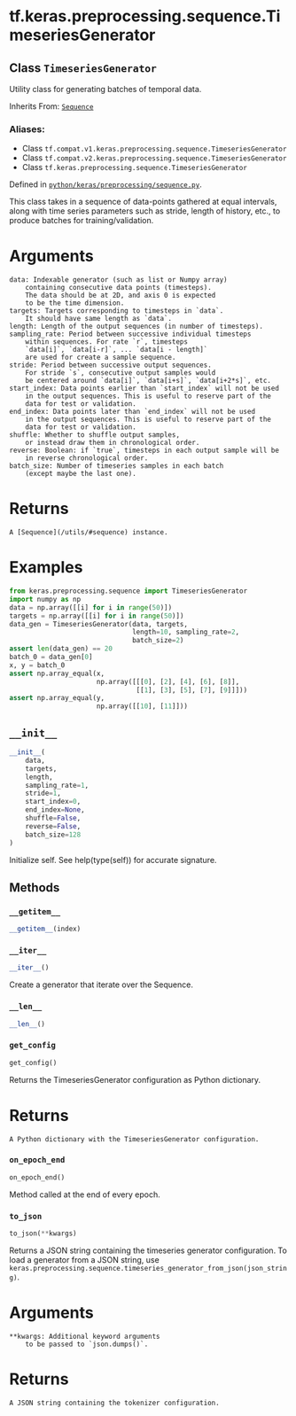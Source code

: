 <div itemscope itemtype="http://developers.google.com/ReferenceObject">
<meta itemprop="name" content="tf.keras.preprocessing.sequence.TimeseriesGenerator" />
<meta itemprop="path" content="Stable" />
<meta itemprop="property" content="__getitem__"/>
<meta itemprop="property" content="__init__"/>
<meta itemprop="property" content="__iter__"/>
<meta itemprop="property" content="__len__"/>
<meta itemprop="property" content="get_config"/>
<meta itemprop="property" content="on_epoch_end"/>
<meta itemprop="property" content="to_json"/>
</div>

# tf.keras.preprocessing.sequence.TimeseriesGenerator

## Class `TimeseriesGenerator`

Utility class for generating batches of temporal data.

Inherits From: [`Sequence`](../../../../tf/keras/utils/Sequence.md)

### Aliases:

* Class `tf.compat.v1.keras.preprocessing.sequence.TimeseriesGenerator`
* Class `tf.compat.v2.keras.preprocessing.sequence.TimeseriesGenerator`
* Class `tf.keras.preprocessing.sequence.TimeseriesGenerator`



Defined in [`python/keras/preprocessing/sequence.py`](/code/stable/tensorflow/python/keras/preprocessing/sequence.py).

<!-- Placeholder for "Used in" -->
This class takes in a sequence of data-points gathered at
equal intervals, along with time series parameters such as
stride, length of history, etc., to produce batches for
training/validation.
# Arguments
    data: Indexable generator (such as list or Numpy array)
        containing consecutive data points (timesteps).
        The data should be at 2D, and axis 0 is expected
        to be the time dimension.
    targets: Targets corresponding to timesteps in `data`.
        It should have same length as `data`.
    length: Length of the output sequences (in number of timesteps).
    sampling_rate: Period between successive individual timesteps
        within sequences. For rate `r`, timesteps
        `data[i]`, `data[i-r]`, ... `data[i - length]`
        are used for create a sample sequence.
    stride: Period between successive output sequences.
        For stride `s`, consecutive output samples would
        be centered around `data[i]`, `data[i+s]`, `data[i+2*s]`, etc.
    start_index: Data points earlier than `start_index` will not be used
        in the output sequences. This is useful to reserve part of the
        data for test or validation.
    end_index: Data points later than `end_index` will not be used
        in the output sequences. This is useful to reserve part of the
        data for test or validation.
    shuffle: Whether to shuffle output samples,
        or instead draw them in chronological order.
    reverse: Boolean: if `true`, timesteps in each output sample will be
        in reverse chronological order.
    batch_size: Number of timeseries samples in each batch
        (except maybe the last one).
# Returns
    A [Sequence](/utils/#sequence) instance.
# Examples
```python
from keras.preprocessing.sequence import TimeseriesGenerator
import numpy as np
data = np.array([[i] for i in range(50)])
targets = np.array([[i] for i in range(50)])
data_gen = TimeseriesGenerator(data, targets,
                               length=10, sampling_rate=2,
                               batch_size=2)
assert len(data_gen) == 20
batch_0 = data_gen[0]
x, y = batch_0
assert np.array_equal(x,
                      np.array([[[0], [2], [4], [6], [8]],
                                [[1], [3], [5], [7], [9]]]))
assert np.array_equal(y,
                      np.array([[10], [11]]))
```

<h2 id="__init__"><code>__init__</code></h2>

``` python
__init__(
    data,
    targets,
    length,
    sampling_rate=1,
    stride=1,
    start_index=0,
    end_index=None,
    shuffle=False,
    reverse=False,
    batch_size=128
)
```

Initialize self.  See help(type(self)) for accurate signature.




## Methods

<h3 id="__getitem__"><code>__getitem__</code></h3>

``` python
__getitem__(index)
```




<h3 id="__iter__"><code>__iter__</code></h3>

``` python
__iter__()
```

Create a generator that iterate over the Sequence.


<h3 id="__len__"><code>__len__</code></h3>

``` python
__len__()
```




<h3 id="get_config"><code>get_config</code></h3>

``` python
get_config()
```

Returns the TimeseriesGenerator configuration as Python dictionary.

# Returns
    A Python dictionary with the TimeseriesGenerator configuration.

<h3 id="on_epoch_end"><code>on_epoch_end</code></h3>

``` python
on_epoch_end()
```

Method called at the end of every epoch.
    

<h3 id="to_json"><code>to_json</code></h3>

``` python
to_json(**kwargs)
```

Returns a JSON string containing the timeseries generator
configuration. To load a generator from a JSON string, use
`keras.preprocessing.sequence.timeseries_generator_from_json(json_string)`.

# Arguments
    **kwargs: Additional keyword arguments
        to be passed to `json.dumps()`.

# Returns
    A JSON string containing the tokenizer configuration.



